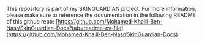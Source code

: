 This repository is part of my SKINGUARDIAN project.
For more information, please make sure to reference the documentation in the following README of this github repo:
[https://github.com/Mohamed-Khalil-Ben-Nasr/SkinGuardian-Docs?tab=readme-ov-file](https://github.com/Mohamed-Khalil-Ben-Nasr/SkinGuardian-Docs)
